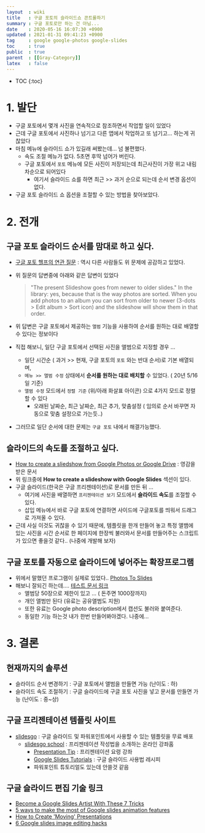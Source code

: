 ```yaml
---
layout  : wiki
title   : 구글 포토의 슬라이드쇼 콘트롤하기  
summary : 구글 포토로만 하는 건 아님... 
date    : 2020-05-16 16:07:30 +0900
updated : 2021-01-31 09:41:23 +0900
tag     : google google-photos google-slides
toc     : true
public  : true
parent  : [[Gray-Category]] 
latex   : false
---
```

* TOC
{:toc}

# 1. 발단

* 구글 포토에서 몇개 사진을 연속적으로 참조하면서 작업할 일이 있었다
* 근데 구글 포토에서 사진하나 넘기고 다른 앱에서 작업하고 또 넘기고... 하는게 귀찮았다
* 마침 메뉴에 슬라이드 쇼가 있길래 써봤는데... 넘 불편했다.
  * 속도 조절 메뉴가 없다. 5초면 후딱 넘어가 버린다.
  * 구글 포토에서 `포토` 메뉴에 모든 사진이 저장되는데 최근사진이 가장 위고 내림차순으로 되어있다
    * 여기서 슬라이드 쇼를 하면 최근 >> 과거 순으로 되는데 순서 변경 옵션이 없다.
* 구글 포토 슬라이드 쇼 옵션을 조절할 수 있는 방법을 찾아보았다.

# 2. 전개

##  구글 포토 슬라이드 순서를 맘대로 하고 싶다.

* [구글 포토 헬프의 연관 질문](https://support.google.com/photos/thread/843206?hl=en) : 역시 다른 사람들도 위 문제에 공감하고 있었다. 
* 위 질문의 답변중에 아래와 같은 답변이 있었다
  > "The present Slideshow goes from newer to older slides."
In the library: yes, because that is the way photos are sorted. 
When you add photos to an album you can sort from older to newer (3-dots > Edit album > Sort icon) and the slideshow will show them in that order.

* 위 답변은 구글 포토에서 제공하는 `앨범` 기능을 사용하여 순서를 원하는 대로 배열할 수 있다는 정보이다
* 직접 해보니, 일단 구글 포토에서 선택된 사진을 앨범으로 지정할 경우 ...
  * 일단 시간순 ( 과거 >> 현재, 구글 포토의 `포토` 와는 반대 순서)로 기본 배열되며, 
  * `메뉴 >> 앨범 수정` 상태에서 **순서를 원하는 대로 배치할** 수 있었다. ( 20년 5/16일 기준)
  * `앨범 수정` 모드에서 `정렬 기준` (위/아래 화살표 아이콘) 으로 4가지 모드로 정렬할 수 있다
    * 오래된 날짜순, 최근 날짜순, 최근 추가, 맞춤설정 ( 임의로 순서 바꾸면 자동으로 맞춤 설정으로 가는듯..) 

* 그러므로 일단 순서에 대한 문제는 `구글 포토` 내에서 해결가능했다.

## 슬라이드의 속도를 조절하고 싶다.

* [How to create a sliedshow from Google Photos or Google Drive](https://www.techrepublic.com/article/how-to-create-a-slideshow-from-google-photos-or-google-drive/) : 영감을 받은 문서
* 위 링크중에 **How to create a slideshow with Google Slides** 섹션이 있다.
* 구글 슬라이드(한국은 구글 프리젠테이션)로 문서를 만든 뒤 ...
  * 여기에 사진을 배열하면 `프리젠테이션 보기` 모드에서 **슬라이드 속도**를 조절할 수 있다.
  * 삽입 메뉴에서 바로 구글 포토에 연결하면 사이드에 구글포토를 띄워서 드래그로 가져올 수 있다.
* 근데 사실 이것도 귀찮을 수 있기 때문에, 템플릿을 한개 만들어 놓고 특정 앨뱀에 있는 사진을 시간 순서로 한 페이지에 한장씩 불러와서 문서를 만들어주는 스크립트가 있으면 좋을것 같다.. (나중에 개발해 보자)

## 구글 포토를 자동으로 슬라이드에 넣어주는 확장프로그램

* 위에서 말했던 프로그램이 실제로 있었다.. [Photos To Slides](https://gsuite.google.com/marketplace/app/photos_to_slides/859164198261)
* 해보니 잘되긴 하는데.... [테스트 문서 링크](https://docs.google.com/presentation/d/1JJK_alvKbPXoSNad7sgVGVDAkqswczz7oZetiFp0fAE/edit#slide=id.a8c2551a-7783-4ea4-ae1a-46fc96576f13)
  * 앨범당 50장으로 제한이 있고 ... ( 돈주면 1000장까지)
  * 개인 앨범만 된다 (유료는 공유앨범도 지원)
  * 또한 유료는 Google photo description에서 캡션도 불러와 붙여준다.
  * 동일한 기능 하는것 내가 한번 만들어봐야겠다. 나중에...
  
# 3. 결론 

##  현재까지의 솔루션

* 슬라이드 순서 변경하기 : 구글 포토에서 앨범을 만들면 가능  (난이도 : 하)
* 슬라이드 속도 조절하기 : 구글 슬라이드에 구글 포토 사진을 넣고 문서를 만들면 가능 (난이도 : 중~상)

##  구글 프리젠테이션 템플릿 사이트

* [slidesgo](https://slidesgo.com/) : 구글 슬라이드 및 파워포인트에서 사용할 수 있는 템플릿을 무료 배포 
  * [slidesgo school](https://slidesgo.com/slidesgo-school) : 프리젠테이션 작성법을 소개하는 온라인 강좌홈
    * [Presentation Tip](https://slidesgo.com/slidesgo-school/presentation-tips) : 프리젠테이션 요령 강좌
    * [Google Slides Tutorials](https://slidesgo.com/slidesgo-school/google-slides-tutorials) : 구글 슬라이드 사용법 레시피
    * 파워포인트 튜토리얼도 있는데 안쓸것 같음

## 구글 슬라이드 편집 기술 링크

* [Become a Google Slides Artist With These 7 Tricks](https://www.bettercloud.com/monitor/the-academy/become-a-google-slides-artist-with-these-tricks/)
* [5 ways to  make the most of Google slides animation features](https://www.brightcarbon.com/blog/5-google-slides-animation-features/)
* [How to Create 'Moving' Presentations](https://medium.com/google-design/moving-presentations-d4f895e78de3)
* [6 Google slides image editing hacks](https://www.brightcarbon.com/blog/google-slides-image-editing/)
